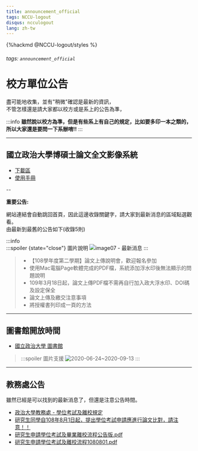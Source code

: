 ```yaml
---
title: announcement_official
tags: NCCU-logout
disqus: ncculogout
lang: zh-tw
---
```


{%hackmd @NCCU-logout/styles %}

###### tags: `announcement_official`

# 校方單位公告

盡可能地收集，並有"稍微"確認是最新的資訊，  
不管怎樣還是請大家都以校方或是系上的公告為準，  

:::info
**雖然說以校方為準，但是有些系上有自己的規定，比如要多印一本之類的，  
所以大家還是要問一下系辦唷!!**
:::

---

## 國立政治大學博碩士論文全文影像系統

* [下載區](https://www.lib.nccu.edu.tw/thesis/download.html)
* [使用手冊](http://thesis.lib.nccu.edu.tw/gs32/stdcdr_nccu/Operating/2-1-1.html)

--

**重要公告:**

網站連結會自動跳回首頁，因此這邊收錄關鍵字，請大家到最新消息的區域點選觀看。  
由最新到最舊的公告如下(收錄5則)

:::info  
:::spoiler {state="close"} 圖片說明
![image07 - 最新消息]()
:::

> - 【108學年度第二學期】論文上傳說明會，歡迎報名參加
> - 使用Mac電腦Page軟體完成的PDF檔，系統添加浮水印後無法顯示的問題說明
> - 109年3月18日起，論文上傳PDF檔不需再自行加入政大浮水印、DOI碼及設定保全
> - 論文上傳及繳交注意事項
> - 將授權書列印成一頁的方法

---

## 圖書館開放時間

- [國立政治大學 圖書館](https://www.lib.nccu.edu.tw/zh_tw/2/201)
> :::spoiler 圖片支援
> ![2020-06-24~2020-09-13](https://www.lib.nccu.edu.tw/uploads/asset/data/5eec6d781d41c867e3001a28/2020%E6%9A%91%E5%81%87.JPG)
> :::

---

## 教務處公告

雖然已經是可以找到的最新消息了，但還是注意公告時間。

* [政治大學教務處 - 學位考試及離校規定](https://aca.nccu.edu.tw/zh/?option=com_content&view=article&id=4526)
* [研究生同學自108年8月1日起，提出學位考試申請應進行論文比對，請注意！！](https://aca.nccu.edu.tw/zh/%E6%9C%80%E6%96%B0%E6%B6%88%E6%81%AF/%E8%A8%BB%E5%86%8A%E7%B5%84-2/4782-%E7%A0%94%E7%A9%B6%E7%94%9F%E5%90%8C%E5%AD%B8%E8%AB%8B%E6%B3%A8%E6%84%8F%EF%BC%8C108%E5%B9%B48%E6%9C%881%E6%97%A5%E8%B5%B7%EF%BC%8C%E6%8F%90%E5%87%BA%E5%AD%B8%E4%BD%8D%E8%80%83%E8%A9%A6%E7%94%B3%E8%AB%8B%E8%AB%8B%E4%BE%9D%E7%9B%B8%E9%97%9C%E8%A6%8F%E5%AE%9A%E8%BE%A6%E7%90%86%E3%80%82)
* [研究生申請學位考試及畢業離校流程公告版.pdf](http://aca.nccu.edu.tw/db/upload/%e7%a0%94%e7%a9%b6%e7%94%9f%e7%94%b3%e8%ab%8b%e5%ad%b8%e4%bd%8d%e8%80%83%e8%a9%a6%e5%8f%8a%e7%95%a2%e6%a5%ad%e9%9b%a2%e6%a0%a1%e6%b5%81%e7%a8%8b%e5%85%ac%e5%91%8a%e7%89%88.pdf)
* [研究生申請學位考試及離校流程1080801.pdf](http://aca.nccu.edu.tw/db/upload/%e7%a0%94%e7%a9%b6%e7%94%9f%e7%94%b3%e8%ab%8b%e5%ad%b8%e4%bd%8d%e8%80%83%e8%a9%a6%e5%8f%8a%e9%9b%a2%e6%a0%a1%e6%b5%81%e7%a8%8b1080801.pdf)
